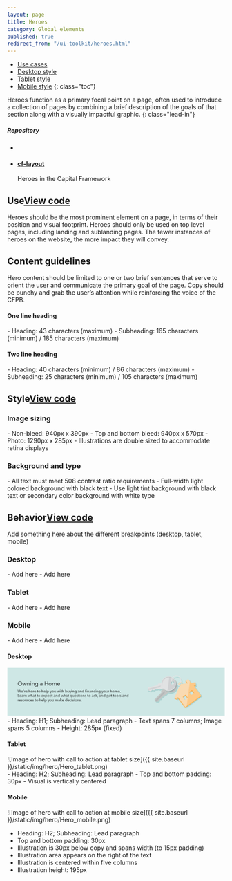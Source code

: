 ```yaml
---
layout: page
title: Heroes
category: Global elements
published: true
redirect_from: "/ui-toolkit/heroes.html"
---
```


- [Use cases](#use)
- [Desktop style](#desktop)
- [Tablet style](#tablet)
- [Mobile style](#mobile)
{: class="toc"}

<div class="content-50 content-first">

Heroes function as a primary focal point on a page, often used to introduce a collection of pages by combining a brief description of the goals of that section along with a visually impactful graphic.
{: class="lead-in"}

</div>

<div class="content-50 content-last">
  <h5 class="repo-list-header">Repository</h5>
  <ul class="repo-list">
    <li>
      <span class="cf-icon cf-icon-github"></span>
    </li>
    <li>
      <a href="https://github.com/cfpb/cf-layout"><h4>cf-layout</h4></a>
      <p>Heroes in the Capital Framework</p>
    </li>
  </ul>
</div> 


<h2 id="use">Use<span class="cf-code-link"><a href="https://github.com/cfpb/capital-framework/blob/master/src/cf-layout/src/cf-layout.less#L618-L620">View code <span class="cf-icon cf-icon-external-link"></span></a></span></h2>


<div class="content-67 content-first">
Heroes should be the most prominent element on a page, in terms of their position and visual footprint. Heroes should only be used on top level pages, including landing and sublanding pages. The fewer instances of heroes on the website, the more impact they will convey. 
</div>

<h2>Content guidelines</h2>
<div class="content-67 content-first">
Hero content should be limited to one or two brief sentences that serve to orient the user and communicate the primary goal of the page. Copy should be punchy and grab the user’s attention while reinforcing the voice of the CFPB.
<h4>One line heading</h4> 
- Heading: 43 characters (maximum)
- Subheading: 165 characters (minimum) / 185 characters (maximum)

<h4>Two line heading</h4>
- Heading: 40 characters (minimum) / 86 characters (maximum)
- Subheading: 25 characters (minimum) / 105 characters (maximum)

<div>

<h2 id="desktop">Style<span class="cf-code-link"><a href="https://github.com/cfpb/capital-framework/blob/master/src/cf-layout/src/cf-layout.less#L618-L620">View code <span class="cf-icon cf-icon-external-link"></span></a></span></h2>

<h3>Image sizing</h3>
- Non-bleed: 940px x 390px
- Top and bottom bleed: 940px x 570px
- Photo: 1290px x 285px
- Illustrations are double sized to accommodate retina displays

<h3>Background and type</h3>
- All text must meet 508 contrast ratio requirements
- Full-width light colored background with black text
- Use light tint background with black text or secondary color background with white type

<div>

<h2 id="use">Behavior<span class="cf-code-link"><a href="https://github.com/cfpb/capital-framework/blob/master/src/cf-layout/src/cf-layout.less#L618-L620">View code <span class="cf-icon cf-icon-external-link"></span></a></span></h2>

Add something here about the different breakpoints (desktop, tablet, mobile)
<h3>Desktop</h3> 
- Add here
- Add here

<h3>Tablet</h3>
- Add here
- Add here

<h3>Mobile</h3>
- Add here
- Add here

<div>
</div>

  <h4>Desktop</h4>
  <img alt="Image of the Owning a Home site's hero graphic" src="../static/img/hero/Hero_desktop.png"/>
</div>
- Heading: H1; Subheading: Lead paragraph
- Text spans 7 columns; Image spans 5 columns
- Height: 285px (fixed)

</div>
<h4>Tablet</h4>
![Image of hero with call to action at tablet size]({{ site.baseurl }}/static/img/hero/Hero_tablet.png)
</div>
- Heading: H2; Subheading: Lead paragraph
- Top and bottom padding: 30px
- Visual is vertically centered

<h4>Mobile</h4>
<div class="content-33 content-last">
  ![Image of hero with call to action at mobile size]({{ site.baseurl }}/static/img/hero/Hero_mobile.png)
</div>

- Heading: H2; Subheading: Lead paragraph
- Top and bottom padding: 30px
- Illustration is 30px below copy and spans width (to 15px padding)
- Illustration area appears on the right of the text
- Illustration is centered within five columns
- Illustration height: 195px











